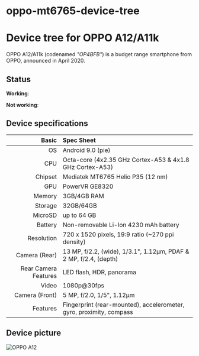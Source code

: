 # oppo-mt6765-device-tree
Device tree for OPPO A12/A11k
===========================================

OPPO A12/A11k (codenamed _"OP4BFB"_) is a budget range smartphone from OPPO, announced in April 2020.

## Status

**Working**:


**Not working**:


## Device specifications

Basic   | Spec Sheet
-------:|:-------------------------
OS	| Android 9.0 (pie)	
CPU     | Octa-core (4x2.35 GHz Cortex-A53 & 4x1.8 GHz Cortex-A53)
Chipset | Mediatek MT6765 Helio P35 (12 nm)
GPU     | PowerVR GE8320
Memory  | 3GB/4GB RAM
Storage | 32GB/64GB
MicroSD | up to 64 GB
Battery | Non-removable Li-Ion 4230 mAh battery
Resolution | 720 x 1520 pixels, 19:9 ratio (~270 ppi density)
Camera (Rear)  | 13 MP, f/2.2, (wide), 1/3.1", 1.12µm, PDAF & 2 MP, f/2.4, (depth)
Rear Camera Features | LED flash, HDR, panorama
Video	| 1080p@30fps	
Camera (Front)  | 5 MP, f/2.0, 1/5", 1.12µm
Features| Fingerprint (rear-mounted), accelerometer, gyro, proximity, compass	

## Device picture

![OPPO A12](https://fdn2.gsmarena.com/vv/pics/oppo/oppo-a12-1.jpg "OPPO A12")
